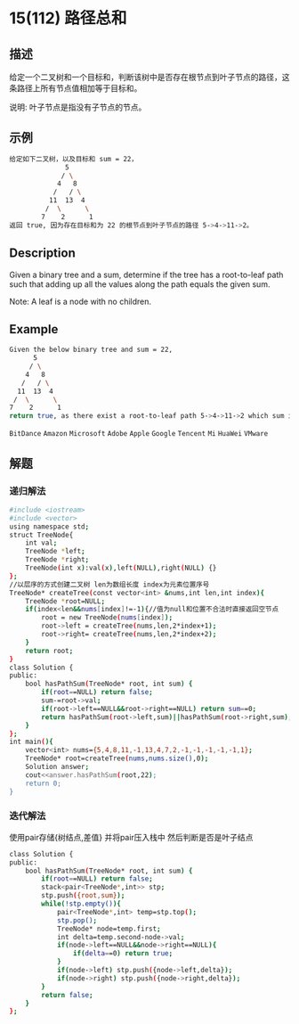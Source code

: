 # 15(112) 路径总和
## 描述

给定一个二叉树和一个目标和，判断该树中是否存在根节点到叶子节点的路径，这条路径上所有节点值相加等于目标和。

说明: 叶子节点是指没有子节点的节点。
## 示例
```bash
给定如下二叉树，以及目标和 sum = 22，
              5
             / \
            4   8
           /   / \
          11  13  4
         /  \      \
        7    2      1
返回 true, 因为存在目标和为 22 的根节点到叶子节点的路径 5->4->11->2。
``` 

## Description

Given a binary tree and a sum, determine if the tree has a root-to-leaf path such that adding up all the values along the path equals the given sum.

Note: A leaf is a node with no children.

## Example

```bash
Given the below binary tree and sum = 22,
      5
     / \
    4   8
   /   / \
  11  13  4
 /  \      \
7    2      1
return true, as there exist a root-to-leaf path 5->4->11->2 which sum is 22.
```
`BitDance` `Amazon` `Microsoft` `Adobe` `Apple` `Google` `Tencent` `Mi` `HuaWei` `VMware`
## 解题

### 递归解法

```bash
#include <iostream>
#include <vector>
using namespace std;
struct TreeNode{
    int val;
    TreeNode *left;
    TreeNode *right;
    TreeNode(int x):val(x),left(NULL),right(NULL) {}
};
//以层序的方式创建二叉树 len为数组长度 index为元素位置序号
TreeNode* createTree(const vector<int> &nums,int len,int index){
    TreeNode *root=NULL;
    if(index<len&&nums[index]!=-1){//值为null和位置不合法时直接返回空节点
        root = new TreeNode(nums[index]);
        root->left = createTree(nums,len,2*index+1);
        root->right= createTree(nums,len,2*index+2);
    }
    return root;
}
class Solution {
public:
    bool hasPathSum(TreeNode* root, int sum) {
        if(root==NULL) return false;
        sum-=root->val;
        if(root->left==NULL&&root->right==NULL) return sum==0;
        return hasPathSum(root->left,sum)||hasPathSum(root->right,sum);
    }
};
int main(){
    vector<int> nums={5,4,8,11,-1,13,4,7,2,-1,-1,-1,-1,-1,1};
    TreeNode* root=createTree(nums,nums.size(),0);
    Solution answer;
    cout<<answer.hasPathSum(root,22);
    return 0;
}

```

### 迭代解法

使用pair存储{树结点,差值} 并将pair压入栈中
然后判断是否是叶子结点 

```bash
class Solution {
public:
    bool hasPathSum(TreeNode* root, int sum) {
        if(root==NULL) return false;
        stack<pair<TreeNode*,int>> stp;
        stp.push({root,sum});
        while(!stp.empty()){
            pair<TreeNode*,int> temp=stp.top();
            stp.pop();
            TreeNode* node=temp.first;
            int delta=temp.second-node->val;
            if(node->left==NULL&&node->right==NULL){
                if(delta==0) return true;
            }
            if(node->left) stp.push({node->left,delta});
            if(node->right) stp.push({node->right,delta});
        }
        return false;
    }
};
```